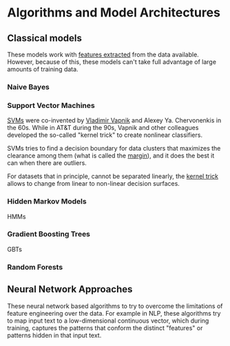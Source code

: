 # Algorithms and Model Architectures

## Classical models

These models work with [features extracted](vocabulary.md#feature-engineering) from the data available. However, because
of this, these models can't take full advantage of large amounts of training data.

### Naive Bayes

### Support Vector Machines

[SVMs](https://nlp.stanford.edu/IR-book/html/htmledition/support-vector-machines-and-machine-learning-on-documents-1.html) 
were co-invented by [Vladimir Vapnik](https://en.wikipedia.org/wiki/Vladimir_Vapnik) and Alexey Ya. 
Chervonenkis in the 60s. While in AT&T during the 90s, Vapnik and other colleagues developed the so-called "kernel 
trick" to create nonlinear classifiers.

SVMs tries to find a decision boundary for data clusters that maximizes the clearance among them (what is called the 
[margin](https://nlp.stanford.edu/IR-book/html/htmledition/support-vector-machines-the-linearly-separable-case-1.html)), 
and it does the best it can when there are outliers.

For datasets that in principle, cannot be separated linearly, the [kernel trick](https://en.wikipedia.org/wiki/Kernel_method) allows to change from linear to 
non-linear decision surfaces.

### Hidden Markov Models

HMMs

### Gradient Boosting Trees

GBTs

### Random Forests

## Neural Network Approaches

These neural network based algorithms to try to overcome the limitations of feature engineering over the data.
For example in NLP, these algorithms try to map input text to a low-dimensional continuous vector, which during
 training, captures the patterns that conform the distinct "features" or patterns hidden in that input text.